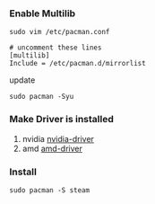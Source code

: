 ### Enable Multilib
```shell
sudo vim /etc/pacman.conf

# uncomment these lines
[multilib]
Include = /etc/pacman.d/mirrorlist
```
update
```shell
sudo pacman -Syu
```

### Make Driver is installed
1. nvidia
[nvidia-driver](obsidian://open?vault=my_notes&file=linux%2FArchlinux%20Install%20Guide%2FDriver%2FNVIDIA)
2. amd
[amd-driver](obsidian://open?vault=my_notes&file=linux%2FArchlinux%20Install%20Guide%2FDriver%2FAMD)

### Install
```shell
sudo pacman -S steam
```